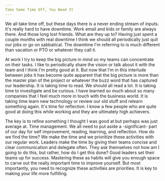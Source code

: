 ```yaml
---
Take Some Time Off, You Need It
---
```

We all take time off, but these days there is a never ending stream of inputs.  It's really hard to have downtime.  Work email and kids or family are always there.  And those long lost friends.  What are they up to?  Having just spent a couple months with real downtime I think we should all periodically just quit our jobs or go on sabbatical.  The downtime I'm referring to is much different than vacation or PTO or whatever they call it.

At work I try to keep the big picture in mind so my teams can concentrate on their tasks.  I like to periodically share the vision or talk about it with the team and I think I'm pretty good at it.  But now that I'm in this interlude between jobs it has become quite apparent that the big picture is more than the master plan of the project or whatever the buzz word that has captured our leadership.  It is taking time to read.  We should all read a lot.  It is taking time to investigate and be curious.  I have learned so much about so many companies that I feel much more in touch with the business world.  It is taking time learn new technology or review our old stuff and relearn something again.  It's time for reflection.  I know a few people who are quite good at doing this while working and they are ultimately high achievers.

The key is to refine something I thought I was good at but perhaps was just average at.  Time management.  We all need to put aside a -significant- part of our day for self improvement, reading, learning, and reflection.  How do we find the time?  We make the time and we prioritize these activities with our regular work.  Leaders make the time by giving their teams concise and clear communication and delegate often.  They ask themselves not how am I going to do this, but rather, how do I get this done?  Good leaders set their teams up for success.  Mastering these as habits will give you enough space to carve out the really important time to improve yourself.  But most importantly, you need to recognize these activities are priorities.  It is key to making your life more fulfilling. 
